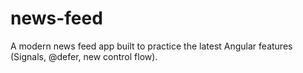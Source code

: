 # news-feed
A modern news feed app built to practice the latest Angular features (Signals, @defer, new control flow).
